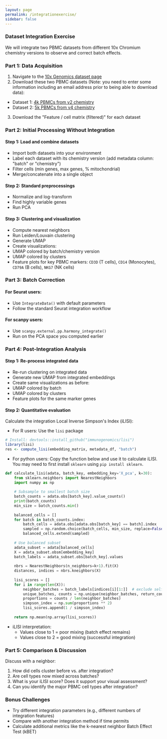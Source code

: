 ```yaml
---
layout: page
permalink: /integrationexercise/
sidebar: false
---
```


### Dataset Integration Exercise

We will integrate two PBMC datasets from different 10x Chromium chemistry versions to observe and correct batch effects.

### Part 1: Data Acquisition
1. Navigate to the [10x Genomics dataset page](https://www.10xgenomics.com/resources/datasets)
2. Download these two PBMC datasets (Note: you need to enter some information including an email address prior to being able to download data):
  - Dataset 1: [4k PBMCs from v2 chemistry](https://www.10xgenomics.com/datasets/4-k-pbm-cs-from-a-healthy-donor-2-standard-1-2-0)
  - Dataset 2: [5k PBMCs from v4 chemistry](https://www.10xgenomics.com/datasets/5k_Human_Donor3_PBMC_3p_gem-x)
3. Download the "Feature / cell matrix (filtered)" for each dataset

### Part 2: Initial Processing Without Integration

#### Step 1: Load and combine datasets
- Import both datasets into your environment
- Label each dataset with its chemistry version (add metadata column: "batch" or "chemistry")
- Filter cells (min genes, max genes, % mitochondrial)
- Merge/concatenate into a single object

#### Step 2: Standard preprocessings
- Normalize and log-transform
- Find highly variable genes
- Run PCA

#### Step 3: Clustering and visualization
- Compute nearest neighbors
- Run Leiden/Louvain clustering
- Generate UMAP
- Create visualizations:
 - UMAP colored by batch/chemistry version
 - UMAP colored by clusters
 - Feature plots for key PBMC markers: `CD3D` (T cells), `CD14` (Monocytes), `CD79A` (B cells), `NKG7` (NK cells)


### Part 3: Batch Correction

#### For Seurat users:
- Use `IntegrateData()` with default parameters
- Follow the standard Seurat integration workflow

#### For scanpy users:
- Use `scanpy.external.pp.harmony_integrate()`
- Run on the PCA space you computed earlier

### Part 4: Post-Integration Analysis

#### Step 1: Re-process integrated data
- Re-run clustering on integrated data
- Generate new UMAP from integrated embeddings
- Create same visualizations as before:
 - UMAP colored by batch
 - UMAP colored by clusters  
 - Feature plots for the same marker genes

#### Step 2: Quantitative evaluation
Calculate the integration Local Inverse Simpson's Index (iLISI):
- For R users: Use the `lisi` package
 ```r
 # Install: devtools::install_github("immunogenomics/lisi")
 library(lisi)
 res <- compute_lisi(embedding_matrix, metadata_df, "batch")
```

- For python users: Copy the function below and use it to calculate iLISI. You may need to first install `sklearn` using `pip install sklearn`.
```python
def calculate_lisi(adata, batch_key, embedding_key='X_pca', k=30):
    from sklearn.neighbors import NearestNeighbors
    import numpy as np
    
    # Subsample to smallest batch size
    batch_counts = adata.obs[batch_key].value_counts()
    print(batch_counts)
    min_size = batch_counts.min()
    
    balanced_cells = []
    for batch in batch_counts.index:
        batch_cells = adata.obs[adata.obs[batch_key] == batch].index
        sampled = np.random.choice(batch_cells, min_size, replace=False)
        balanced_cells.extend(sampled)
    
    # Use balanced subset
    adata_subset = adata[balanced_cells]
    X = adata_subset.obsm[embedding_key]
    batch_labels = adata_subset.obs[batch_key].values
    
    nbrs = NearestNeighbors(n_neighbors=k+1).fit(X)
    distances, indices = nbrs.kneighbors(X)
    
    lisi_scores = []
    for i in range(len(X)):
        neighbor_batches = batch_labels[indices[i][1:]]  # exclude self
        unique_batches, counts = np.unique(neighbor_batches, return_counts=True)
        proportions = counts / len(neighbor_batches)
        simpson_index = np.sum(proportions ** 2)
        lisi_scores.append(1 / simpson_index)
    
    return np.mean(np.array(lisi_scores))
```
- iLISI interpretation:
  - Values close to 1 = poor mixing (batch effect remains)
  - Values close to 2 = good mixing (successful integration)

### Part 5: Comparison & Discussion
Discuss with a neighbor:
1. How did cells cluster before vs. after integration?
2. Are cell types now mixed across batches?
3. What is your iLISI score? Does it support your visual assessment?
4. Can you identify the major PBMC cell types after integration?

### Bonus Challenges
- Try different integration parameters (e.g., different numbers of integration features)
- Compare with another integration method if time permits
- Calculate additional metrics like the k-nearest neighbor Batch Effect Test (kBET)